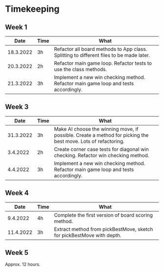 # Timekeeping

## Week 1

| Date      | Time | What                                                                                    |
|-----------|------|-----------------------------------------------------------------------------------------|
| 18.3.2022 | 3h   | Refactor all board methods to App class. Splitting to different files to be made later. |
| 20.3.2022 | 2h   | Refactor main game loop. Refactor tests to use the class methods.                       |
| 21.3.2022 | 3h   | Implement a new win checking method. Refactor main game loop and tests accordingly.     |


## Week 3

| Date      | Time | What                                                                                                          |
|-----------|------|---------------------------------------------------------------------------------------------------------------|
| 31.3.2022 | 3h   | Make AI choose the winning move, if possible. Create a method for picking the best move. Lots of refactoring. |
| 3.4.2022  | 2h   | Create corner case tests for diagonal win checking. Refactor win checking method.                             |
| 4.4.2022  | 3h   | Implement a new win checking method. Refactor main game loop and tests accordingly.                           |

## Week 4

| Date      | Time | What                                                                  |
|-----------|------|-----------------------------------------------------------------------|
| 9.4.2022  | 4h   | Complete the first version of board scoring method.                   |
| 11.4.2022 | 3h   | Extract method from pickBestMove, sketch for pickBestMove with depth. |

## Week 5

Approx. 12 hours.

